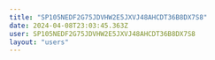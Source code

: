 ```yaml
---
title: "SP105NEDF2G75JDVHW2E5JXVJ48AHCDT36B8DX7S8"
date: 2024-04-08T23:03:45.363Z
user: SP105NEDF2G75JDVHW2E5JXVJ48AHCDT36B8DX7S8
layout: "users"
---
```

    